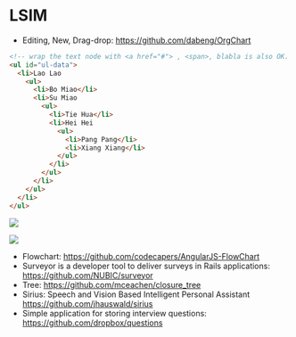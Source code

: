 # LSIM

- Editing, New, Drag-drop: https://github.com/dabeng/OrgChart

```html
<!-- wrap the text node with <a href="#"> , <span>, blabla is also OK. Note:text node must immediately follow the <li> tag, with no intervening characters of any kind.  -->
<ul id="ul-data">
  <li>Lao Lao
    <ul>
      <li>Bo Miao</li>
      <li>Su Miao
        <ul>
          <li>Tie Hua</li>
          <li>Hei Hei
            <ul>
              <li>Pang Pang</li>
              <li>Xiang Xiang</li>
            </ul>
          </li>
        </ul>
      </li>
    </ul>
  </li>
</ul>
```

![](https://camo.githubusercontent.com/fdda9a3b48489718c37d4f65b8d2da9729d483c0/687474703a2f2f646162656e672e6769746875622e696f2f4f726743686172742f647261672d64726f702f7265636f726465722e676966)

![](https://cloud.githubusercontent.com/assets/263237/23700574/e2499182-03fb-11e7-823a-ff3749bae1f6.png)

- Flowchart: https://github.com/codecapers/AngularJS-FlowChart
- Surveyor is a developer tool to deliver surveys in Rails applications: <https://github.com/NUBIC/surveyor>
- Tree: <https://github.com/mceachen/closure_tree>
- Sirius: Speech and Vision Based Intelligent Personal Assistant https://github.com/jhauswald/sirius
- Simple application for storing interview questions: <https://github.com/dropbox/questions>
